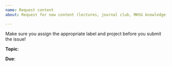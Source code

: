 ```yaml
---
name: Request content
about: Request for new content (lectures, journal club, MHSG knowledge, etc)

---
```


Make sure you assign the appropriate label and project before you submit the issue!

**Topic**: 

**Due**:
